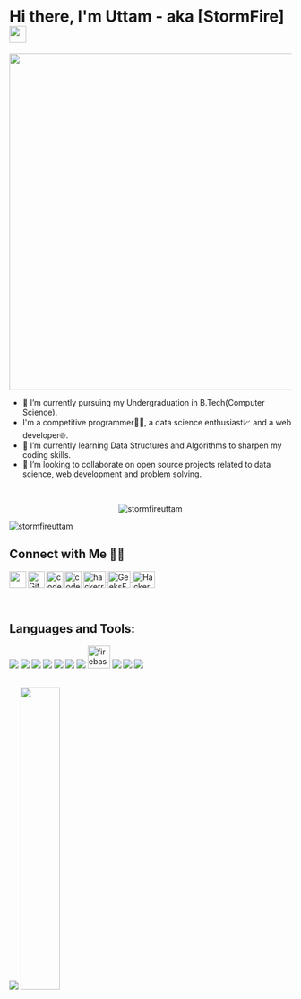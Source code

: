 # Hi there, I'm Uttam - aka [StormFire] <img src="https://media.giphy.com/media/hvRJCLFzcasrR4ia7z/giphy.gif" width="30px">

<p align="center">
    <img src="https://media.giphy.com/media/WOb8EeFziTQNE02WXs/giphy.gif"  width="600px"/>
    
- 🔭 I’m currently pursuing my Undergraduation in B.Tech(Computer Science).
- I'm a competitive programmer👨‍💻, a data science enthusiast📈 and a web developer🌐.
- 🌱 I’m currently learning Data Structures and Algorithms to sharpen my coding skills.
- 👯 I’m looking to collaborate on open source projects related to data science, web development and problem solving. 

<br/>

<p align="center"> <img src="https://komarev.com/ghpvc/?username=stormfireuttam&label=Profile%20views&color=0e75b6&style=flat" alt="stormfireuttam" /> </p>
<p> 
    <a href="https://github.com/ryo-ma/github-profile-trophy"><img src="https://github-profile-trophy.vercel.app/?username=stormfireuttam&theme=monokai" alt="stormfireuttam" /></a> 
</p>

## Connect with Me 🤝🏻
<p>
    <a href="https://www.linkedin.com/in/uttam-mittal-33a997199/">
        <img align="left" width="30px" src="https://cdn.jsdelivr.net/npm/simple-icons@4.0.1/icons/linkedin.svg" />
    </a>
    <a href="https://github.com/stormfireuttam">
        <img align="left" alt="Github" width="30px" src="https://cdn.jsdelivr.net/npm/simple-icons@4.0.1/icons/github.svg" />
    </a>
    <a href="https://www.codechef.com/users/uttam_2909">
        <img align="left" alt="codechef" width="30px" src="https://cdn.jsdelivr.net/npm/simple-icons@4.0.1/icons/codechef.svg" />
    </a>
    <a href="https://codeforces.com/profile/Uttam007">  
        <img align="left" alt="codeforces" width="30px" src="https://cdn.jsdelivr.net/npm/simple-icons@4.0.1/icons/codeforces.svg" />
    </a>
    <a href="https://www.hackerrank.com/uttam29mittal" target="blank">
        <img align="center" src="https://cdn.jsdelivr.net/npm/simple-icons@3.0.1/icons/hackerrank.svg" alt="hackerrank" height="30" width="40" />
    </a>
    <a href="https://auth.geeksforgeeks.org/user/uttam29mittal/" target="blank">
        <img align="center" src="https://cdn.jsdelivr.net/npm/simple-icons@3.0.1/icons/geeksforgeeks.svg" alt="GeeksForGeeks" height="30" width="40" />
    </a>
    <a href="https://www.hackerearth.com/@uttam29mitta" target="blank"><img align="center" src="https://cdn.jsdelivr.net/npm/simple-icons@3.0.1/icons/hackerearth.svg" alt="Hackerearth" height="30" width="40" /></a>
</p>
<br/>

 ## Languages and Tools:
<p>
    <img src="https://img.shields.io/badge/java-%23ED8B00.svg?&style=for-the-badge&logo=java&logoColor=white" />
    <img src="https://img.shields.io/badge/python%20-%2314354C.svg?&style=for-the-badge&logo=python&logoColor=white" />
    <img src="https://img.shields.io/badge/javascript%20-%23323330.svg?&style=for-the-badge&logo=javascript&logoColor=%23F7DF1E" />
    <img src="https://img.shields.io/badge/c%20-%2300599C.svg?&style=for-the-badge&logo=c&logoColor=white" />
    <img src="https://img.shields.io/badge/node.js%20-%2343853D.svg?&style=for-the-badge&logo=node.js&logoColor=white" />
    <img src="https://img.shields.io/badge/html5%20-%23E34F26.svg?&style=for-the-badge&logo=html5&logoColor=white" />
    <img src="https://img.shields.io/badge/css3%20-%231572B6.svg?&style=for-the-badge&logo=css3&logoColor=white" /> 
    <img src="https://www.vectorlogo.zone/logos/firebase/firebase-icon.svg" alt="firebase" width="40" height="40"/> 
    <img src="https://img.shields.io/badge/react%20-%2320232a.svg?&style=for-the-badge&logo=react&logoColor=%2361DAFB" />
    <img src="https://img.shields.io/badge/heroku%20-%23430098.svg?&style=for-the-badge&logo=heroku&logoColor=white" />
    <img src="https://img.shields.io/badge/mysql-%2300f.svg?&style=for-the-badge&logo=mysql&logoColor=white" /> <img
</p>
<br/>    
<br/>
<p align="left">
  <img src="https://github-readme-stats.vercel.app/api?username=stormfireuttam&show_icons=true&theme=tokyonight&line_height=48" />
  <img width="37.2%" src="https://github-readme-stats.vercel.app/api/top-langs/?username=stormfireuttam&count_private=true&theme=tokyonight">
</p>


